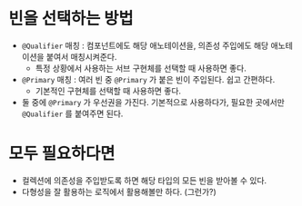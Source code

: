 # 빈을 선택하는 방법
- `@Qualifier` 매칭 : 컴포넌트에도 해당 애노테이션을, 의존성 주입에도 해당 애노테이션을 붙여서 매칭시켜준다.
    - 특정 상황에서 사용하는 서브 구현체를 선택할 때 사용하면 좋다.
- `@Primary` 매칭 : 여러 빈 중 `@Primary` 가 붙은 빈이 주입된다. 쉽고 간편하다.
    - 기본적인 구현체를 선택할 때 사용하면 좋다.
- 둘 중에 `@Primary` 가 우선권을 가진다. 기본적으로 사용하다가, 필요한 곳에서만 `@Qualifier` 를 붙여주면 된다.
# 모두 필요하다면
- 컬렉션에 의존성을 주입받도록 하면 해당 타입의 모든 빈을 받아볼 수 있다.
- 다형성을 잘 활용하는 로직에서 활용해볼만 하다. (그런가?)
